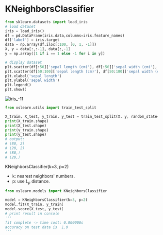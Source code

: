 # KNeighborsClassifier

```python
from sklearn.datasets import load_iris
# load dataset
iris = load_iris()
df = pd.DataFrame(iris.data,columns=iris.feature_names)
df['label'] = iris.target
data = np.array(df.iloc[:100, [0, 1, -1]])
X, y = data[:,:-1], data[:,-1]
y = np.array([1 if i == 1 else -1 for i in y])

# display dataset
plt.scatter(df[:50]['sepal length (cm)'], df[:50]['sepal width (cm)'], label='-1')
plt.scatter(df[50:100]['sepal length (cm)'], df[50:100]['sepal width (cm)'], label='1')
plt.xlabel('sepal length')
plt.ylabel('sepal width')
plt.legend()
plt.show()
```

![iris_-11](https://github.com/eLeVeNnN/xslearn/blob/master/examples/iris_-11.png)

```python
from xslearn.utils import train_test_split

X_train, X_test, y_train, y_test = train_test_split(X, y, random_state=33)
print(X_train.shape)
print(X_test.shape)
print(y_train.shape)
print(y_test.shape)
# output:
# (80, 2)
# (20, 2)
# (80,)
# (20,)

```



KNeighborsClassifier(k=3, p=2)

- k:  nearest neighbors' numbers.
- p: use $L_p$ distance.

```python
from xslearn.models import KNeighborsClassifier

model = KNeighborsClassifier(k=3, p=2)
model.fit(X_train, y_train)
model.score(X_test, y_test)
# print result in console
'''
fit complete -> time cost: 0.000000s
accuracy on test data is  1.0
'''
```

